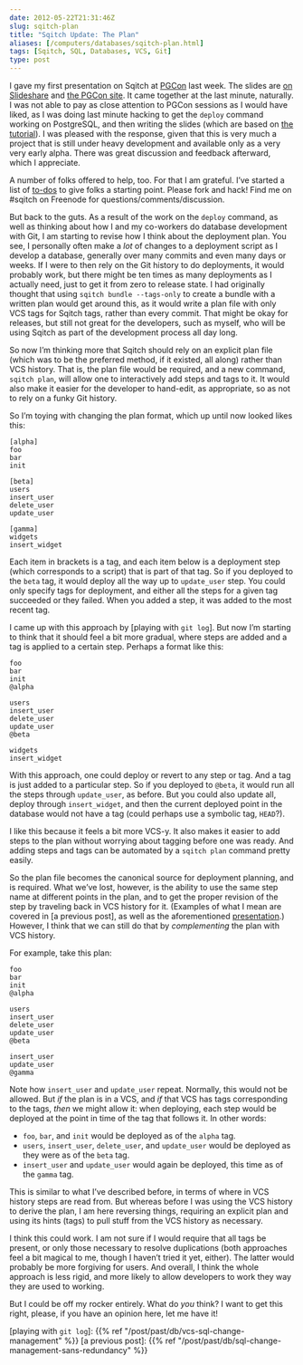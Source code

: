 ```yaml
--- 
date: 2012-05-22T21:31:46Z
slug: sqitch-plan
title: "Sqitch Update: The Plan"
aliases: [/computers/databases/sqitch-plan.html]
tags: [Sqitch, SQL, Databases, VCS, Git]
type: post
---
```


I gave my first presentation on Sqitch at [PGCon] last week. The slides are [on
Slideshare] and [the PGCon site]. It came together at the last minute,
naturally. I was not able to pay as close attention to PGCon sessions as I would
have liked, as I was doing last minute hacking to get the `deploy` command
working on PostgreSQL, and then writing the slides (which are based on [the
tutorial]). I was pleased with the response, given that this is very much a
project that is still under heavy development and available only as a very very
early alpha. There was great discussion and feedback afterward, which I
appreciate.

A number of folks offered to help, too. For that I am grateful. I’ve started a
list of [to-dos] to give folks a starting point. Please fork and hack! Find me
on \#sqitch on Freenode for questions/comments/discussion.

But back to the guts. As a result of the work on the `deploy` command, as well
as thinking about how I and my co-workers do database development with Git, I am
starting to revise how I think about the deployment plan. You see, I personally
often make a *lot* of changes to a deployment script as I develop a database,
generally over many commits and even many days or weeks. If I were to then rely
on the Git history to do deployments, it would probably work, but there might be
ten times as many deployments as I actually need, just to get it from zero to
release state. I had originally thought that using `sqitch bundle --tags-only`
to create a bundle with a written plan would get around this, as it would write
a plan file with only VCS tags for Sqitch tags, rather than every commit. That
might be okay for releases, but still not great for the developers, such as
myself, who will be using Sqitch as part of the development process all day
long.

So now I’m thinking more that Sqitch should rely on an explicit plan file (which
was to be the preferred method, if it existed, all along) rather than VCS
history. That is, the plan file would be required, and a new command,
`sqitch plan`, will allow one to interactively add steps and tags to it. It
would also make it easier for the developer to hand-edit, as appropriate, so as
not to rely on a funky Git history.

So I’m toying with changing the plan format, which up until now looked likes
this:

    [alpha]
    foo
    bar
    init

    [beta]
    users
    insert_user
    delete_user
    update_user

    [gamma]
    widgets
    insert_widget

Each item in brackets is a tag, and each item below is a deployment step (which
corresponds to a script) that is part of that tag. So if you deployed to the
`beta` tag, it would deploy all the way up to `update_user` step. You could only
specify tags for deployment, and either all the steps for a given tag succeeded
or they failed. When you added a step, it was added to the most recent tag.

I came up with this approach by [playing with `git log`]. But now I’m starting
to think that it should feel a bit more gradual, where steps are added and a tag
is applied to a certain step. Perhaps a format like this:

    foo
    bar
    init
    @alpha

    users
    insert_user
    delete_user
    update_user
    @beta

    widgets
    insert_widget

With this approach, one could deploy or revert to any step or tag. And a tag is
just added to a particular step. So if you deployed to `@beta`, it would run all
the steps through `update_user`, as before. But you could also update all,
deploy through `insert_widget`, and then the current deployed point in the
database would not have a tag (could perhaps use a symbolic tag, `HEAD`?).

I like this because it feels a bit more VCS-y. It also makes it easier to add
steps to the plan without worrying about tagging before one was ready. And
adding steps and tags can be automated by a `sqitch plan` command pretty easily.

So the plan file becomes the canonical source for deployment planning, and is
required. What we’ve lost, however, is the ability to use the same step name at
different points in the plan, and to get the proper revision of the step by
traveling back in VCS history for it. (Examples of what I mean are covered in [a
previous post], as well as the aforementioned [presentation][the PGCon site].)
However, I think that we can still do that by *complementing* the plan with VCS
history.

For example, take this plan:

    foo
    bar
    init
    @alpha

    users
    insert_user
    delete_user
    update_user
    @beta

    insert_user
    update_user
    @gamma

Note how `insert_user` and `update_user` repeat. Normally, this would not be
allowed. But *if* the plan is in a VCS, and *if* that VCS has tags corresponding
to the tags, *then* we might allow it: when deploying, each step would be
deployed at the point in time of the tag that follows it. In other words:

-   `foo`, `bar`, and `init` would be deployed as of the `alpha` tag.
-   `users`, `insert_user`, `delete_user`, and `update_user` would be deployed
    as they were as of the `beta` tag.
-   `insert_user` and `update_user` would again be deployed, this time as of the
    `gamma` tag.

This is similar to what I’ve described before, in terms of where in VCS history
steps are read from. But whereas before I was using the VCS history to derive
the plan, I am here reversing things, requiring an explicit plan and using its
hints (tags) to pull stuff from the VCS history as necessary.

I think this could work. I am not sure if I would require that all tags be
present, or only those necessary to resolve duplications (both approaches feel a
bit magical to me, though I haven’t tried it yet, either). The latter would
probably be more forgiving for users. And overall, I think the whole approach is
less rigid, and more likely to allow developers to work they way they are used
to working.

But I could be off my rocker entirely. What do *you* think? I want to get this
right, please, if you have an opinion here, let me have it!

  [PGCon]: https://pgcon.org/
  [on Slideshare]: https://www.slideshare.net/justatheory/sqitch-pgconsimple-sql-change-management-with-sqitch
  [the PGCon site]: https://www.pgcon.org/2012/schedule/events/479.en.html
  [the tutorial]: https://metacpan.org/pod/sqitchtutorial
  [to-dos]: https://github.com/theory/sqitch/issues?labels=todo&page=1&state=open
  [playing with `git log`]: {{% ref "/post/past/db/vcs-sql-change-management" %}}
  [a previous post]: {{% ref "/post/past/db/sql-change-management-sans-redundancy" %}}
